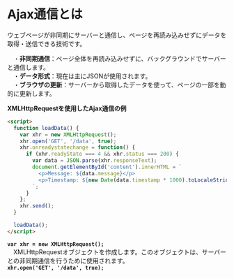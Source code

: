# Ajax通信とは
ウェブページが非同期にサーバーと通信し、ページを再読み込みせずにデータを取得・送信できる技術です。  
  
　・**非同期通信**：ページ全体を再読み込みせずに、バックグラウンドでサーバーと通信します。  
　・**データ形式**：現在は主にJSONが使用されます。  
　・**ブラウザの更新**：サーバーから取得したデータを使って、ページの一部を動的に更新します。  
  
**XMLHttpRequestを使用したAjax通信の例**
```html
<script>
  function loadData() {
    var xhr = new XMLHttpRequest();
    xhr.open('GET', '/data', true);
    xhr.onreadystatechange = function() {
      if (xhr.readyState === 4 && xhr.status === 200) {
        var data = JSON.parse(xhr.responseText);
        document.getElementById('content').innerHTML = `
          <p>Message: ${data.message}</p>
          <p>Timestamp: ${new Date(data.timestamp * 1000).toLocaleString()}</p>
        `;
      }
    };
    xhr.send();
  }

  loadData();
</script>
```
  
**`var xhr = new XMLHttpRequest();`**  
　XMLHttpRequestオブジェクトを作成します。このオブジェクトは、サーバーとの非同期通信を行うために使用されます。  
**`xhr.open('GET', '/data', true);`**  
